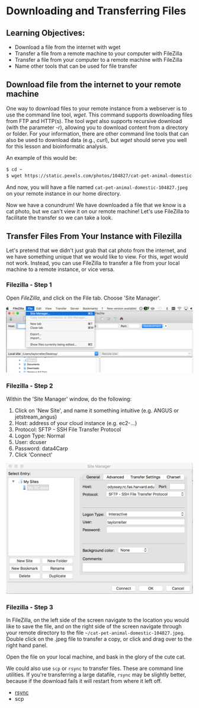 # Downloading and Transferring Files

## Learning Objectives:

* Download a file from the internet with wget
* Transfer a file from a remote machine to your computer with FileZilla
* Transfer a file from your computer to a remote machine with FileZilla
* Name other tools that can be used for file transfer

## Download file from the internet to your remote machine

One way to download files to your remote instance from a webserver is to use the command line tool, *wget*. This command supports downloading files from FTP and HTTP(s). The tool *wget* also supports recursive download (with the parameter *-r*), allowing you to download content from a directory or folder. For your information, there are other command line tools that can also be used to download data (e.g., *curl*), but *wget* should serve you well for this lesson and bioinformatic analysis.

An example of this would be: 
```bash
$ cd ~
$ wget https://static.pexels.com/photos/104827/cat-pet-animal-domestic-104827.jpeg 
```

And now, you will have a file named `cat-pet-animal-domestic-104827.jpeg` on your remote instance in our home directory. 

Now we have a conundrum! We have downloaded a file that we know is a cat photo, but we can't view it on our remote machine! Let's use FileZilla to facilitate the transfer so we can take a look.

## Transfer Files From Your Instance with Filezilla
Let's pretend that we didn't just grab that cat photo from the internet, and we have something unique that we would like to view. For this, *wget* would not work. Instead, you can use FileZilla to transfer a file from your local machine to a remote instance, or vice versa. 

### Filezilla - Step 1

Open *FileZilla*, and click on the File tab. Choose 'Site Manager'.
 
![FileZilla_step1](_static/Filezilla_1.png)

### Filezilla - Step 2

Within the 'Site Manager' window, do the following: 

1. Click on 'New Site', and name it something intuitive (e.g. ANGUS or jetstream_angus)
2. Host: address of your cloud instance (e.g. ec2-...) 
3. Protocol: SFTP - SSH File Transfer Protocol
4. Logon Type: Normal
5. User: dcuser
6. Password: data4Carp
7. Click 'Connect'
	
![FileZilla_step2](_static/Filezilla_2.png)

### Filezilla - Step 3

In FileZilla, on the left side of the screen navigate to the location you would like to save the file, and on the right side of the screen navigate through your remote directory to the file `~/cat-pet-animal-domestic-104827.jpeg`. Double click on the .jpeg file to transfer a copy, or click and drag over to the right hand panel.

Open the file on your local machine, and bask in the glory of the cute cat.

We could also use `scp` or `rsync` to transfer files. These are command line utilities. If you're transferring a large datafile, `rsync` may be slightly better, because if the download fails it will restart from where it left off. 
+ [rsync](https://rsync.samba.org/)
+ scp
